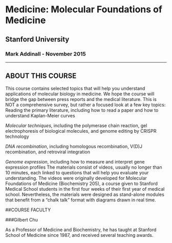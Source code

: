 # Medicine: Molecular Foundations of Medicine
## Stanford University
### Mark Addinall - November 2015
----
## ABOUT THIS COURSE 
 
This course contains selected topics that will help you understand applications of molecular biology in medicine. We hope the course will bridge the gap between press reports and the medical literature. This is NOT a comprehensive survey, but rather a focused look at a few key topics:
Reading the primary literature, including how to read a paper and how to understand Kaplan-Meier curves 
 
*Molecular techniques*, including the polymerase chain reaction, gel electrophoresis of biological molecules, and genome editing by CRISPR technology
 
*DNA recombination*, including homologous recombination, V(D)J recombination, and retroviral integration
 
*Genome expression*, including how to measure and interpret gene expression profiles
The materials consist of videos, usually no longer than 10 minutes, each linked to questions that will help you evaluate your understanding. The videos were originally developed for Molecular Foundations of Medicine (Biochemistry 205), a course given to Stanford Medical School students in the first four weeks of their first year of medical school. Nevertheless, the materials were designed as stand-alone modules that benefit from a “chalk talk” format with diagrams drawn in real time.

##COURSE FACULTY 
 
###Gilbert Chu 
 
As a Professor of Medicine and Biochemistry, he has taught at Stanford School of Medicine since 1987, and received several teaching awards.
